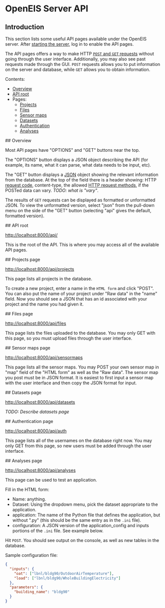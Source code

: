 # OpenEIS Server API


## Introduction

This section lists some useful API pages available under the OpenEIS server.
After [starting the server](command_line_basics.md#startServer), log in to enable the API pages.

The API pages offers a way to make HTTP [`POST` and `GET` requests](http://en.wikipedia.org/wiki/POST_\(HTTP\)) without going through the user interface.
Additionally, you may also see past requests made through the GUI.
`POST` requests allows you to put information on the server and database, while `GET` allows you to obtain information.

Contents:

+ [Overview](#apiOverview)
+ [API root](#apiRoot)
+ Pages:
    + [Projects](#pageProjects)
    + [Files](#pageFiles)
    + [Sensor maps](#pageSensorMaps)
    + [Datasets](#pageDatasets)
    + [Authentication](#pageAuthentication)
    + [Analyses](#pageAnalyses)


<a name="apiOverview"/>
## Overview

Most API pages have "OPTIONS" and "GET" buttons near the top.

The "OPTIONS" button displays a JSON object describing the API (for example, its name,
what it can parse, what data needs to be input, etc).

The "GET" button displays a [JSON](http://en.wikipedia.org/wiki/JSON) object showing the relevant information from the database.
At the top of the field there is a header showing:
HTTP [request code](http://en.wikipedia.org/wiki/List_of_HTTP_status_codes), content-type, the allowed [HTTP request methods](http://en.wikipedia.org/wiki/Hypertext_Transfer_Protocol#Request_methods), if the POSTed data can vary. *TODO: what is "vary"*.

The results of `GET` requests can be displayed as formatted or unformatted JSON.
To view the unformatted version, select "json" from the pull-down menu on the side of the "GET" button (selecting "api" gives the default, formatted version).


<a name="apiRoot"/>
## API root

[http://localhost:8000/api/](http://localhost:8000/api/)

This is the root of the API.
This is where you may access all of the available API pages.


<a name="pageProjects"/>
## Projects page

[http://localhost:8000/api/projects](http://localhost:8000/api/projects)

This page lists all projects in the database.

To create a new project, enter a name in the `HTML form` and click "POST".
You can also put the name of your project under "Raw data" in the "name" field.
Now you should see a JSON that has an id associated with your project and the name you had given it.


<a name="pageFiles"/>
## Files page

[http://localhost:8000/api/files](http://localhost:8000/api/files)

This page lists the files uploaded to the database.
You may only GET with this page, so you must upload files through the user interface.


<a name="pageSensorMaps"/>
## Sensor maps page

[http://localhost:8000/api/sensormaps](http://localhost:8000/api/sensormaps)

This page lists all the sensor maps.
You may POST your own sensor map in "map" field of the "HTML form" as well as the "Raw data".
The sensor map you post must be in JSON format.
It is easiest to first input a sensor map with the user interface and then copy the JSON format for input.


<a name="pageDatasets"/>
## Datasets page

[http://localhost:8000/api/datasets](http://localhost:8000/api/datasets)

*TODO: Describe datasets page*


<a name="pageAuthentication"/>
## Authentication page

[http://localhost:8000/api/auth](http://localhost:8000/api/auth)

This page lists all of the usernames on the database right now.
You may only GET from this page, so new users must be added through the user interface.


<a name="pageAnalyses"/>
## Analyses page

[http://localhost:8000/api/analyses](http://localhost:8000/api/analyses)

This page can be used to test an application.

Fill in the HTML form:

+ Name: anything.
+ Dataset: Using the dropdown menu, pick the dataset appropriate to the application.
+ application: The name of the Python file that defines the application, but without ".py" (this should be the same entry as in the `.ini` file).
+ configuration: A JSON version of the application_config and inputs portions of the `.ini` file.
See example below.

Hit `POST`.
You should see output on the console, as well as new tables in the database.

Sample configuration file:

```json
{
  "inputs": {
    "oat": ["lbnl/bldg90/OutdoorAirTemperature"],
    "load": ["lbnl/bldg90/WholeBuildingElectricity"]
  },
  "parameters": {
    "building_name": "bldg90"
  }
}
```

